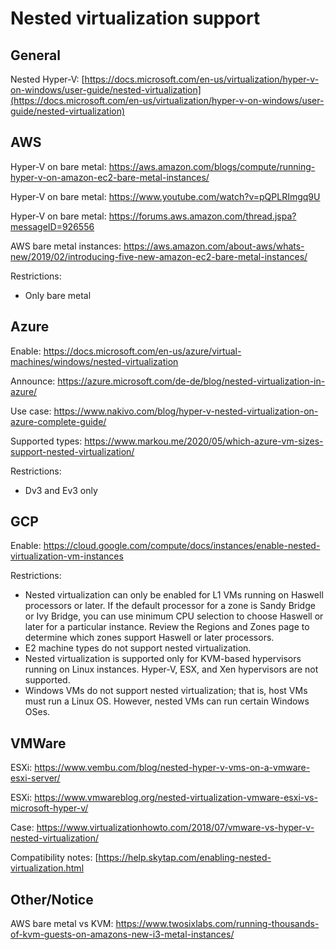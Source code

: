 # Nested virtualization support

## General

Nested Hyper-V: [https://docs.microsoft.com/en-us/virtualization/hyper-v-on-windows/user-guide/nested-virtualization](https://docs.microsoft.com/en-us/virtualization/hyper-v-on-windows/user-guide/nested-virtualization)

## AWS

Hyper-V on bare metal: https://aws.amazon.com/blogs/compute/running-hyper-v-on-amazon-ec2-bare-metal-instances/

Hyper-V on bare metal: https://www.youtube.com/watch?v=pQPLRImgq9U

Hyper-V on bare metal: https://forums.aws.amazon.com/thread.jspa?messageID=926556

AWS bare metal instances: https://aws.amazon.com/about-aws/whats-new/2019/02/introducing-five-new-amazon-ec2-bare-metal-instances/

Restrictions:
- Only bare metal

## Azure

Enable: https://docs.microsoft.com/en-us/azure/virtual-machines/windows/nested-virtualization

Announce: https://azure.microsoft.com/de-de/blog/nested-virtualization-in-azure/

Use case: https://www.nakivo.com/blog/hyper-v-nested-virtualization-on-azure-complete-guide/

Supported types: https://www.markou.me/2020/05/which-azure-vm-sizes-support-nested-virtualization/

Restrictions:
- Dv3 and Ev3 only

## GCP

Enable: https://cloud.google.com/compute/docs/instances/enable-nested-virtualization-vm-instances

Restrictions:

- Nested virtualization can only be enabled for L1 VMs running on Haswell processors or later. If the default processor for a zone is Sandy Bridge or Ivy Bridge, you can use minimum CPU selection to choose Haswell or later for a particular instance. Review the Regions and Zones page to determine which zones support Haswell or later processors.
- E2 machine types do not support nested virtualization.
- Nested virtualization is supported only for KVM-based hypervisors running on Linux instances. Hyper-V, ESX, and Xen hypervisors are not supported.
- Windows VMs do not support nested virtualization; that is, host VMs must run a Linux OS. However, nested VMs can run certain Windows OSes.

## VMWare

ESXi: https://www.vembu.com/blog/nested-hyper-v-vms-on-a-vmware-esxi-server/

ESXi: https://www.vmwareblog.org/nested-virtualization-vmware-esxi-vs-microsoft-hyper-v/

Case: https://www.virtualizationhowto.com/2018/07/vmware-vs-hyper-v-nested-virtualization/

Compatibility notes: [https://help.skytap.com/enabling-nested-virtualization.html

## Other/Notice

AWS bare metal vs KVM: https://www.twosixlabs.com/running-thousands-of-kvm-guests-on-amazons-new-i3-metal-instances/
